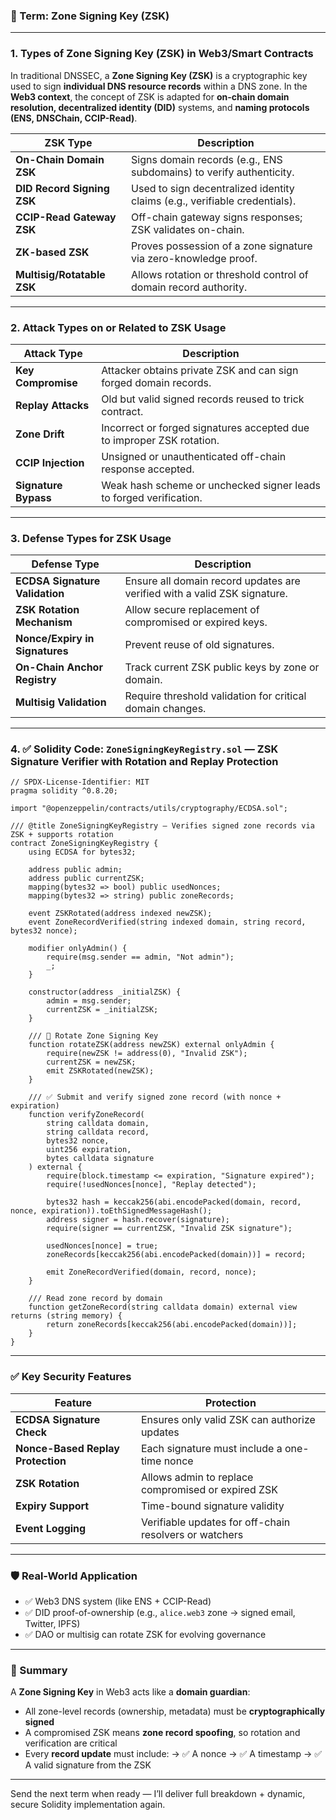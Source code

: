 ### 🔐 Term: **Zone Signing Key (ZSK)**

---

### 1. **Types of Zone Signing Key (ZSK) in Web3/Smart Contracts**

In traditional DNSSEC, a **Zone Signing Key (ZSK)** is a cryptographic key used to sign **individual DNS resource records** within a DNS zone. In the **Web3 context**, the concept of ZSK is adapted for **on-chain domain resolution, decentralized identity (DID)** systems, and **naming protocols (ENS, DNSChain, CCIP-Read)**.

| ZSK Type                   | Description                                                                |
| -------------------------- | -------------------------------------------------------------------------- |
| **On-Chain Domain ZSK**    | Signs domain records (e.g., ENS subdomains) to verify authenticity.        |
| **DID Record Signing ZSK** | Used to sign decentralized identity claims (e.g., verifiable credentials). |
| **CCIP-Read Gateway ZSK**  | Off-chain gateway signs responses; ZSK validates on-chain.                 |
| **ZK-based ZSK**           | Proves possession of a zone signature via zero-knowledge proof.            |
| **Multisig/Rotatable ZSK** | Allows rotation or threshold control of domain record authority.           |

---

### 2. **Attack Types on or Related to ZSK Usage**

| Attack Type          | Description                                                           |
| -------------------- | --------------------------------------------------------------------- |
| **Key Compromise**   | Attacker obtains private ZSK and can sign forged domain records.      |
| **Replay Attacks**   | Old but valid signed records reused to trick contract.                |
| **Zone Drift**       | Incorrect or forged signatures accepted due to improper ZSK rotation. |
| **CCIP Injection**   | Unsigned or unauthenticated off-chain response accepted.              |
| **Signature Bypass** | Weak hash scheme or unchecked signer leads to forged verification.    |

---

### 3. **Defense Types for ZSK Usage**

| Defense Type                   | Description                                                               |
| ------------------------------ | ------------------------------------------------------------------------- |
| **ECDSA Signature Validation** | Ensure all domain record updates are verified with a valid ZSK signature. |
| **ZSK Rotation Mechanism**     | Allow secure replacement of compromised or expired keys.                  |
| **Nonce/Expiry in Signatures** | Prevent reuse of old signatures.                                          |
| **On-Chain Anchor Registry**   | Track current ZSK public keys by zone or domain.                          |
| **Multisig Validation**        | Require threshold validation for critical domain changes.                 |

---

### 4. ✅ Solidity Code: `ZoneSigningKeyRegistry.sol` — ZSK Signature Verifier with Rotation and Replay Protection

```solidity
// SPDX-License-Identifier: MIT
pragma solidity ^0.8.20;

import "@openzeppelin/contracts/utils/cryptography/ECDSA.sol";

/// @title ZoneSigningKeyRegistry — Verifies signed zone records via ZSK + supports rotation
contract ZoneSigningKeyRegistry {
    using ECDSA for bytes32;

    address public admin;
    address public currentZSK;
    mapping(bytes32 => bool) public usedNonces;
    mapping(bytes32 => string) public zoneRecords;

    event ZSKRotated(address indexed newZSK);
    event ZoneRecordVerified(string indexed domain, string record, bytes32 nonce);

    modifier onlyAdmin() {
        require(msg.sender == admin, "Not admin");
        _;
    }

    constructor(address _initialZSK) {
        admin = msg.sender;
        currentZSK = _initialZSK;
    }

    /// 🔐 Rotate Zone Signing Key
    function rotateZSK(address newZSK) external onlyAdmin {
        require(newZSK != address(0), "Invalid ZSK");
        currentZSK = newZSK;
        emit ZSKRotated(newZSK);
    }

    /// ✅ Submit and verify signed zone record (with nonce + expiration)
    function verifyZoneRecord(
        string calldata domain,
        string calldata record,
        bytes32 nonce,
        uint256 expiration,
        bytes calldata signature
    ) external {
        require(block.timestamp <= expiration, "Signature expired");
        require(!usedNonces[nonce], "Replay detected");

        bytes32 hash = keccak256(abi.encodePacked(domain, record, nonce, expiration)).toEthSignedMessageHash();
        address signer = hash.recover(signature);
        require(signer == currentZSK, "Invalid ZSK signature");

        usedNonces[nonce] = true;
        zoneRecords[keccak256(abi.encodePacked(domain))] = record;

        emit ZoneRecordVerified(domain, record, nonce);
    }

    /// Read zone record by domain
    function getZoneRecord(string calldata domain) external view returns (string memory) {
        return zoneRecords[keccak256(abi.encodePacked(domain))];
    }
}
```

---

### ✅ Key Security Features

| Feature                           | Protection                                             |
| --------------------------------- | ------------------------------------------------------ |
| **ECDSA Signature Check**         | Ensures only valid ZSK can authorize updates           |
| **Nonce-Based Replay Protection** | Each signature must include a one-time nonce           |
| **ZSK Rotation**                  | Allows admin to replace compromised or expired ZSK     |
| **Expiry Support**                | Time-bound signature validity                          |
| **Event Logging**                 | Verifiable updates for off-chain resolvers or watchers |

---

### 🛡️ Real-World Application

* ✅ Web3 DNS system (like ENS + CCIP-Read)
* ✅ DID proof-of-ownership (e.g., `alice.web3` zone → signed email, Twitter, IPFS)
* ✅ DAO or multisig can rotate ZSK for evolving governance

---

### 🧠 Summary

A **Zone Signing Key** in Web3 acts like a **domain guardian**:

* All zone-level records (ownership, metadata) must be **cryptographically signed**
* A compromised ZSK means **zone record spoofing**, so rotation and verification are critical
* Every **record update** must include:
  → ✅ A nonce
  → ✅ A timestamp
  → ✅ A valid signature from the ZSK

---

Send the next term when ready — I’ll deliver full breakdown + dynamic, secure Solidity implementation again.
